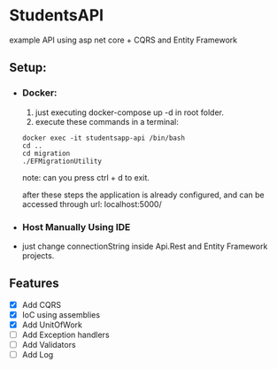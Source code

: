 # StudentsAPI
example API using asp net core + CQRS and Entity Framework


## Setup:

- ### Docker:
  1. just executing docker-compose up -d in root folder.
  2. execute these commands in a terminal:
  ```
  docker exec -it studentsapp-api /bin/bash
  cd ..
  cd migration
  ./EFMigrationUtility
  ```
  note: can you press ctrl + d to exit.
 
  after these steps the application is already configured, and can be accessed through url: localhost:5000/

- ### Host Manually Using IDE
 - just change connectionString inside Api.Rest and Entity Framework projects.



## Features
- [x] Add CQRS
- [x] IoC using assemblies
- [x] Add UnitOfWork
- [ ] Add Exception handlers
- [ ] Add Validators
- [ ] Add Log
